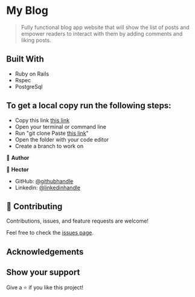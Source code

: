 # My Blog

> Fully functional blog app website that will show the list of posts and empower readers to interact with them by adding comments and liking posts.

## Built With

- Ruby on Rails
- Rspec
- PostgreSql

## To get a local copy run the following steps:
- Copy this link [this link](https://github.com/Hector096/my_blog/)
- Open your terminal or command line
- Run "git clone Paste [this link](https://github.com/Hector096/my_blog/)"
- Open the folder with your code editor
- Create a branch to work on


👤 **Author**

:bearded_person: **Hector**
  - GitHub: [@githubhandle](https://github.com/Hector096)
  - Linkedin: [@linkedinhandle](https://www.linkedin.com/in/hector096/)


## 🤝 Contributing

Contributions, issues, and feature requests are welcome!

Feel free to check the [issues page](https://github.com/Hector096/my_blog/issues).


## Acknowledgements

## Show your support

Give a ⭐️ if you like this project!
